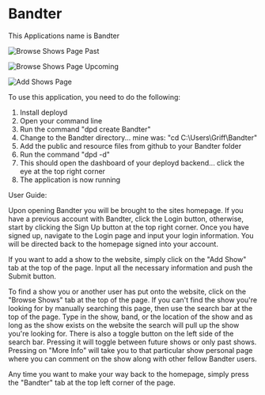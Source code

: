 # Bandter
This Applications name is Bandter

![Browse Shows Page Past](https://imgur.com/rrgftAB.png)

![Browse Shows Page Upcoming](https://imgur.com/nXaRrpC.png)


![Add Shows Page](https://imgur.com/dubsvct.png)

To use this application, you need to do the following:

  1. Install deployd
  2. Open your command line
  3. Run the command "dpd create Bandter"
  4. Change to the Bandter directory... mine was: "cd C:\Users\Griff\Bandter"
  5. Add the public and resource files from github to your Bandter folder
  6. Run the command "dpd -d"
  7. This should open the dashboard of your deployd backend... click the eye at the top right corner
  8. The application is now running

User Guide:


Upon opening Bandter you will be brought to the sites homepage.
If you have a previous account with Bandter, click the Login button, otherwise, start by clicking the Sign Up button at the top right corner.
Once you have signed up, navigate to the Login page and input your login information.
You will be directed back to the homepage signed into your account.

If you want to add a show to the website, simply click on the "Add Show" tab at the top of the page.
Input all the necessary information and push the Submit button.

To find a show you or another user has put onto the website, click on the "Browse Shows" tab at the top of the page.
If you can't find the show you're looking for by manually searching this page, then use the search bar at the top of the page.
Type in the show, band, or the location of the show and as long as the show exists on the website the search will pull up the show you're looking for.
There is also a toggle button on the left side of the search bar. Pressing it will toggle between future shows or only past shows.
Pressing on "More Info" will take you to that particular show personal page where you can comment on the show along with other fellow Bandter users.

Any time you want to make your way back to the homepage, simply press the "Bandter" tab at the top left corner of the page.
